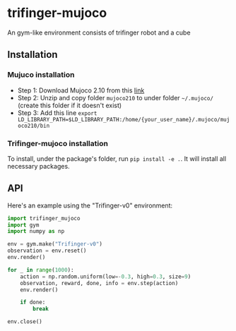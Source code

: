# trifinger-mujoco
An gym-like environment consists of trifinger robot and a cube

## Installation

### Mujuco installation

- Step 1: Download Mujoco 2.10 from this [link](https://github.com/deepmind/mujoco/releases/download/2.1.0/mujoco210-linux-x86_64.tar.gz)
- Step 2: Unzip and copy folder `mujoco210` to under folder `~/.mujoco/` (create this folder if it doesn't exist)
- Step 3: Add this line `export LD_LIBRARY_PATH=$LD_LIBRARY_PATH:/home/{your_user_name}/.mujoco/mujoco210/bin`

### Trifinger-mujoco installation
To install, under the package's folder, run `pip install -e .`. It will install all necessary packages.

## API

Here's an example using the "Trifinger-v0" environment:

```python
import trifinger_mujoco
import gym
import numpy as np

env = gym.make("Trifinger-v0")
observation = env.reset()
env.render()

for _ in range(1000):
    action = np.random.uniform(low=-0.3, high=0.3, size=9)
    observation, reward, done, info = env.step(action)
	env.render()

	if done:
		break

env.close()
```

